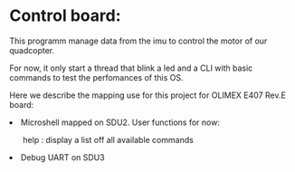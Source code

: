 Control board:
====

This programm manage data from the imu to control the motor of our quadcopter.

For now, it only start a thread that blink a led and a CLI with basic
commands to test the perfomances of this OS.

Here we describe the mapping use for this project for OLIMEX E407 Rev.E board:

<li>Microshell mapped on SDU2. User functions for now:</li>
<ul>help : display a list off all available commands</ul>

<li>Debug UART on SDU3</li>
